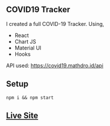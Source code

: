 ## COVID19 Tracker

I created a full COVID-19 Tracker.
Using, 
	<ul>
		<li>React</li>
		<li>Chart JS</li>
		<li>Material UI</li>
		<li>Hooks</li>
	</ul>

API used: https://covid19.mathdro.id/api

## Setup

```
npm i && npm start
```
## [Live Site](https://covid19trackerbykishan.000webhostapp.com/)

